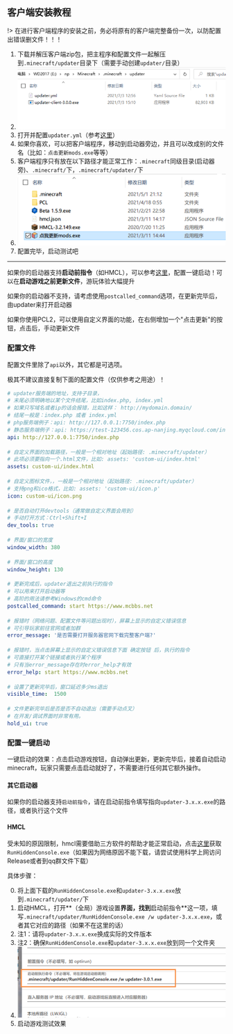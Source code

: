 ## 客户端安装教程

!> 在进行客户端程序的安装之前，务必将原有的客户端完整备份一次，以防配置出错误删文件！！！

1. 下载并解压客户端zip包，把主程序和配置文件一起解压到`.minecraft/updater`目录下（需要手动创建`updater/`目录）
2. ![client-inside-updater](客户端安装教程.assets/client-inside-updater.png)
3. 打开并配置`updater.yml`（参考[这里](#配置文件)）
4. 如果你喜欢，可以把客户端程序，移动到启动器旁边，并且可以改成别的文件名（比如：`点击更新mods.exe`等等）
5. 客户端程序只有放在以下路径才能正常工作：`.minecraft`同级目录(启动器旁)、`.minecraft/`下，`.minecraft/updater/`下
6. ![out_mcdir](客户端安装教程.assets/out_mcdir.png)
7. 配置完毕，启动测试吧

---

 如果你的启动器支持**启动前指令**（如HMCL），可以参考[这里](#配置一键启动)，配置一键启动！可以在**启动游戏之前更新文件**，游玩体验大幅提升

如果你的启动器不支持，请考虑使用`postcalled_command`选项，在更新完毕后，由updater来打开启动器

如果你使用PCL2，可以使用自定义界面的功能，在右侧增加一个"点击更新"的按钮，点击后，手动更新文件

### 配置文件

配置文件里除了`api`以外，其它都是可选项。

极其不建议直接复制下面的配置文件（仅供参考之用途）！

```yaml
# updater服务端的地址，支持子目录，
# 末尾必须明确地以某个文件结尾，比如index.php, index.yml
# 如果只写域名或者ip的话会报错，比如这样： http://mydomain.domain/
# 结尾一般是：index.php 或者 index.yml
# php服务端例子：api: http://127.0.0.1:7750/index.php
# 静态服务端例子：api: https://test-123456.cos.ap-nanjing.myqcloud.com/index.yml
api: http://127.0.0.1:7750/index.php

# 自定义界面的加载路径，一般是一个相对地址（起始路径: .minecraft/updater）
# 此项必须要指向一个.html文件，比如: assets: 'custom-ui/index.html'
assets: custom-ui/index.html

# 自定义图标文件，，一般是一个相对地址（起始路径: .minecraft/updater）
# 支持png和ico格式，比如: assets: 'custom-ui/icon.p'
icon: custom-ui/icon.png

# 是否自动打开devtools（通常做自定义界面会用到）
# 手动打开方式：Ctrl+Shift+I
dev_tools: true

# 界面/窗口的宽度
window_width: 380

# 界面/窗口的高度
window_height: 130

# 更新完成后，updater退出之前执行的指令
# 可以用来打开启动器等
# 高阶的用法请参考Windows的cmd命令
postcalled_command: start https://www.mcbbs.net

# 报错时（网络问题、配置文件等问题出现时），屏幕上显示的自定义错误信息
# 可引导玩家前往官网或者加群
error_message: '是否需要打开服务器官网下载完整客户端?'

# 报错时，当点击屏幕上显示的自定义错误信息下面 确定按钮 后，执行的指令
# 可直接打开某个链接或者执行某个程序
# 只有当error_message存在时error_help才有效
error_help: start https://www.mcbbs.net

# 设置了更新完毕后，窗口延迟多少ms退出
visible_time:  1500

# 文件更新完毕后是否是否不自动退出（需要手动点叉）
# 在开发/调试界面时非常有用。
hold_ui: true
```

### 配置一键启动

一键启动的效果：点击启动游戏按钮，自动弹出更新，更新完毕后，接着自动启动minecraft，玩家只需要点击启动就好了，不需要进行任何其它额外操作。

#### 其它启动器

如果你的启动器支持`启动前指令`，请在启动前指令填写指向`updater-3.x.x.exe`的路径，或者执行这个文件

#### HMCL

受未知的原因限制，hmcl需要借助三方软件的帮助才能正常启动，点击[这里](https://github.com/updater-for-minecraft/Docs/releases/download/RunHiddenConsole/RunHiddenConsole.exe)获取`RunHiddenConsole.exe`（如果因为网络原因不能下载，请尝试使用科学上网访问Release或者到qq群文件下载）

具体步骤：

0. 将上面下载的`RunHiddenConsole.exe`和`updater-3.x.x.exe`放到`.minecraft/updater/`下
1. 启动HMCL，打开**（全局）游戏设置**界面，找到**启动前指令**这一项，填写`.minecraft/updater/RunHiddenConsole.exe /w updater-3.x.x.exe`，或者其它对应的路径（如果不在这里的话）
2. 注1：请将`updater-3.x.x.exe`换成实际的文件版本
3. 注2：确保`RunHiddenConsole.exe`和`updater-3.x.x.exe`放到同一个文件夹
4. ![hmcl-precalled-command](客户端安装教程.assets/hmcl-precalled-command.png)
5. 启动游戏测试效果